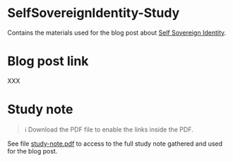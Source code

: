 # SelfSovereignIdentity-Study

Contains the materials used for the blog post about [Self Sovereign Identity](https://damienbod.com/2021/03/29/getting-started-with-self-sovereign-identity-ssi/).

# Blog post link

XXX

# Study note

> :information_source: Download the PDF file to enable the links inside the PDF.

See file [study-note.pdf](study-note.pdf) to access to the full study note gathered and used for the blog post.
